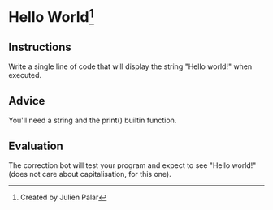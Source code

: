 Hello World[^1]
===============

[^1]: Created by Julien Palar

Instructions
------------

Write a single line of code that will display the string "Hello world!" when executed.

Advice
------

You'll need a string and the print() builtin function.

Evaluation
----------

The correction bot will test your program and expect to see "Hello world!" (does not care about capitalisation, for this one).
